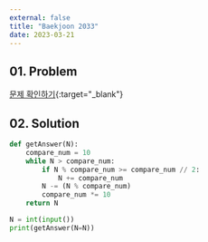 ```yaml
---
external: false
title: "Baekjoon 2033"
date: 2023-03-21
---
```


## 01. Problem

[문제 확인하기](https://www.acmicpc.net/problem/2033){:target="_blank"}

## 02. Solution

```Python
def getAnswer(N):
    compare_num = 10
    while N > compare_num:
        if N % compare_num >= compare_num // 2:
            N += compare_num
        N -= (N % compare_num)
        compare_num *= 10
    return N

N = int(input())
print(getAnswer(N=N))
```
